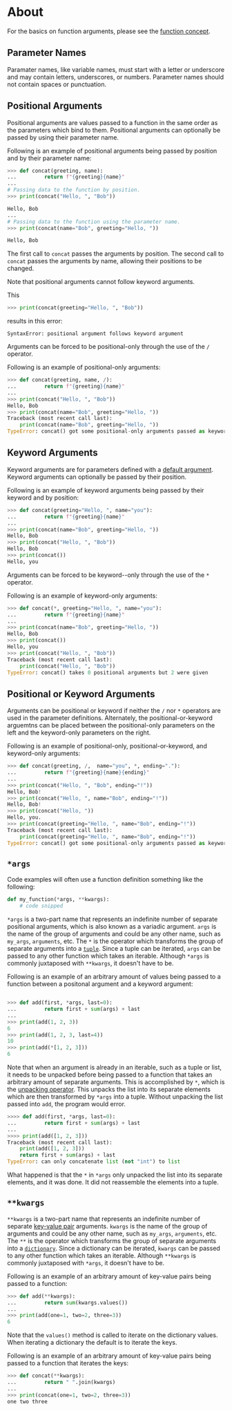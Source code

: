 # About

For the basics on function arguments, please see the [function concept][function concept].

## Parameter Names

Paramater names, like variable names, must start with a letter or underscore and may contain letters, underscores, or numbers.
Parameter names should not contain spaces or punctuation.

## Positional Arguments

Positional arguments are values passed to a function in the same order as the parameters which bind to them.
Positional arguments can optionally be passed by using their parameter name.

Following is an example of positional arguments being passed by position and by their parameter name:

```python
>>> def concat(greeting, name):
...         return f"{greeting}{name}"
... 
# Passing data to the function by position.
>>> print(concat("Hello, ", "Bob"))

Hello, Bob
...
# Passing data to the function using the parameter name.
>>> print(concat(name="Bob", greeting="Hello, "))

Hello, Bob

```

The first call to `concat` passes the arguments by position.
The second call to `concat` passes the arguments by name, allowing their positions to be changed.

Note that positional arguments cannot follow keyword arguments.

This

```python
>>> print(concat(greeting="Hello, ", "Bob"))
```

results in this error:

```
SyntaxError: positional argument follows keyword argument
```

Arguments can be forced to be positional-only through the use of the `/` operator.

Following is an example of positional-only arguments:

```python
>>> def concat(greeting, name, /):
...         return f"{greeting}{name}"
... 
>>> print(concat("Hello, ", "Bob"))
Hello, Bob
>>> print(concat(name="Bob", greeting="Hello, "))
Traceback (most recent call last):
    print(concat(name="Bob", greeting="Hello, "))
TypeError: concat() got some positional-only arguments passed as keyword arguments: 'greeting, name'

```

## Keyword Arguments

Keyword arguments are for parameters defined with a [default argument][default arguments].
Keyword arguments can optionally be passed by their position.

Following is an example of keyword arguments being passed by their keyword and by position:

```python
>>> def concat(greeting="Hello, ", name="you"):
...         return f"{greeting}{name}"
... 
>>> print(concat(name="Bob", greeting="Hello, "))
Hello, Bob
>>> print(concat("Hello, ", "Bob"))
Hello, Bob
>>> print(concat())
Hello, you

```

Arguments can be forced to be keyword--only through the use of the `*` operator.

Following is an example of keyword-only arguments:

```python
>>> def concat(*, greeting="Hello, ", name="you"):
...         return f"{greeting}{name}"
... 
>>> print(concat(name="Bob", greeting="Hello, "))
Hello, Bob
>>> print(concat())
Hello, you
>>> print(concat("Hello, ", "Bob"))
Traceback (most recent call last):
    print(concat("Hello, ", "Bob"))
TypeError: concat() takes 0 positional arguments but 2 were given

```

## Positional or Keyword Arguments

Arguments can be positional or keyword if neither the `/` nor `*` operators are used in the parameter definitions.
Alternately, the positional-or-keyword arguemtns can be placed between the positional-only parameters on the left and the keyword-only parameters on the right.

Following is an example of positional-only, positional-or-keyword, and keyword-only arguments:

```python
>>> def concat(greeting, /,  name="you", *, ending="."):
...         return f"{greeting}{name}{ending}"
... 
>>> print(concat("Hello, ", "Bob", ending="!"))
Hello, Bob!
>>> print(concat("Hello, ", name="Bob", ending="!"))
Hello, Bob!
>>> print(concat("Hello, "))
Hello, you.
>>> print(concat(greeting="Hello, ", name="Bob", ending="!"))
Traceback (most recent call last):
    print(concat(greeting="Hello, ", name="Bob", ending="!"))
TypeError: concat() got some positional-only arguments passed as keyword arguments: 'greeting'

```

## `*args`

Code examples will often use a function definition something like the following:

```python
def my_function(*args, **kwargs):
    # code snipped

```

`*args` is a two-part name that represents an indefinite number of separate positional arguments, which is also known as a variadic argument.
`args` is the name of the group of arguments and could be any other name, such as `my_args`, `arguments`, etc.
The `*` is the operator which transforms the group of separate arguments into a [`tuple`][tuple].
Since a tuple can be iterated, `args` can be passed to any other function which takes an iterable.
Although `*args` is commonly juxtaposed with `**kwargs`, it doesn't have to be.

Following is an example of an arbitrary amount of values being passed to a function between a positonal argument and a keyword argument:

```python

>>> def add(first, *args, last=0):
...         return first + sum(args) + last
... 
>>> print(add(1, 2, 3))
6
>>> print(add(1, 2, 3, last=4))
10
>>> print(add(*[1, 2, 3]))
6

```

Note that when an argument is already in an iterable, such as a tuple or list, it needs to be unpacked before being passed to a function that takes an arbitrary amount of separate arguments.
This is accomplished by `*`, which is the [unpacking operator][unpacking operator].
This unpacks the list into its separate elements which are then transformed by `*args` into a tuple.
Without unpacking the list passed into `add`, the program would error.

```python
>>>> def add(first, *args, last=0):
...         return first + sum(args) + last
... 
>>>> print(add([1, 2, 3]))
Traceback (most recent call last):
    print(add([1, 2, 3]))
    return first + sum(args) + last
TypeError: can only concatenate list (not "int") to list

```

What happened is that the `*` in `*args` only unpacked the list into its separate elements, and it was done.
It did not reassemble the elements into a tuple.

## `**kwargs`

`**kwargs` is a two-part name that represents an indefinite number of separate [key-value pair][key-value] arguments.
`kwargs` is the name of the group of arguments and could be any other name, such as `my_args`, `arguments`, etc.
The `**` is the operator which transforms the group of separate arguments into a [`dictionary`][dictionary].
Since a dictionary can be iterated, `kwargs` can be passed to any other function which takes an iterable.
Although `**kwargs` is commonly juxtaposed with `*args`, it doesn't have to be.

Following is an example of an arbitrary amount of key-value pairs being passed to a function:

```python
>>> def add(**kwargs):
...         return sum(kwargs.values())
... 
>>> print(add(one=1, two=2, three=3))
6
```

Note that the `values()` method is called to iterate on the dictionary values.
When iterating a dictionary the default is to iterate the keys.

Following is an example of an arbitrary amount of key-value pairs being passed to a function that iterates the keys:

```python
>>> def concat(**kwargs):
...         return " ".join(kwargs)
... 
>>> print(concat(one=1, two=2, three=3))
one two three

```

[default arguments]: https://www.geeksforgeeks.org/default-arguments-in-python/
[dictionary]: https://www.w3schools.com/python/python_dictionaries.asp
[function concept]: ../functions/about.md
[key-value]: https://www.pythontutorial.net/python-basics/python-dictionary/
[tuple]: https://www.w3schools.com/python/python_tuples.asp
[unpacking operator]: https://docs.python.org/3/tutorial/controlflow.html#unpacking-argument-lists
